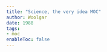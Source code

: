 ```yaml
---
title: "Science, the very idea MOC"
author: Woolgar
date: 1988
tags:
- moc
enableToc: false
---
```

